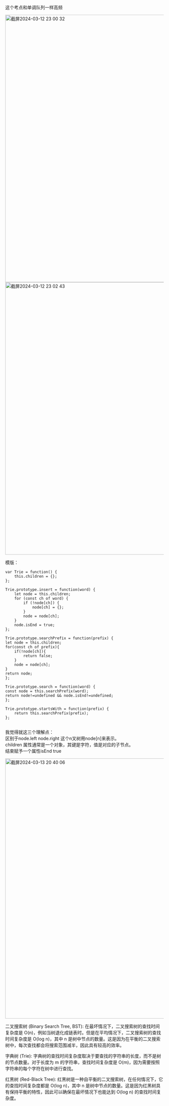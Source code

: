这个考点和单调队列一样高频      

<img width="848" alt="截屏2024-03-12 23 00 32" src="https://github.com/xkong-study/gucheng_algorithm/assets/100473178/f2832778-87b9-44d9-9a68-9fe6691fb892">

<img width="864" alt="截屏2024-03-12 23 02 43" src="https://github.com/xkong-study/gucheng_algorithm/assets/100473178/5a32969e-df81-4371-a6e6-279def5b7a1e">

模版：     

```code
var Trie = function() {
    this.children = {};
};

Trie.prototype.insert = function(word) {
    let node = this.children;
    for (const ch of word) {
        if (!node[ch]) {
            node[ch] = {};
        }
        node = node[ch];
    }
    node.isEnd = true;
};

Trie.prototype.searchPrefix = function(prefix) {
let node = this.children;
for(const ch of prefix){
    if(!node[ch]){
        return false;
    }
    node = node[ch];
}
return node;
};

Trie.prototype.search = function(word) {
const node = this.searchPrefix(word);
return node!=undefined && node.isEnd!=undefined;
};

Trie.prototype.startsWith = function(prefix) {
    return this.searchPrefix(prefix);
};


```
我觉得就这三个理解点：      
区别于node.left node.right 这个n叉树用node[n]来表示。   
children 属性通常是一个对象，其键是字符，值是对应的子节点。    
结束赋予一个属性isEnd true    


<img width="825" alt="截屏2024-03-13 20 40 06" src="https://github.com/xkong-study/gucheng_algorithm/assets/100473178/c53f8e2b-a863-4df3-a17b-6b9b60eb559b">

二叉搜索树 (Binary Search Tree, BST): 在最坏情况下，二叉搜索树的查找时间复杂度是 O(n)，例如当树退化成链表时。但是在平均情况下，二叉搜索树的查找时间复杂度是 O(log n)，其中 n 是树中节点的数量。这是因为在平衡的二叉搜索树中，每次查找都会将搜索范围减半，因此具有较高的效率。      

字典树 (Trie): 字典树的查找时间复杂度取决于要查找的字符串的长度，而不是树的节点数量。对于长度为 m 的字符串，查找时间复杂度是 O(m)，因为需要按照字符串的每个字符在树中进行查找。     

红黑树 (Red-Black Tree): 红黑树是一种自平衡的二叉搜索树，在任何情况下，它的查找时间复杂度都是 O(log n)，其中 n 是树中节点的数量。这是因为红黑树具有保持平衡的特性，因此可以确保在最坏情况下也能达到 O(log n) 的查找时间复杂度。     

